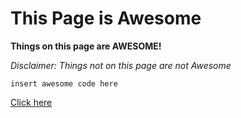 # This Page is Awesome
**Things on this page are AWESOME!**

*Disclaimer: Things not on this page are not Awesome*

```insert awesome code here```

[Click here](https://www.youtube.com/watch?v=StTqXEQ2l-Y)